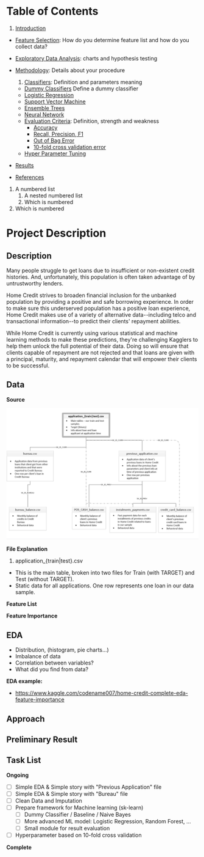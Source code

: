# Table of Contents
1. [Introduction](#Introduction)
- [Feature Selection](#example2): How do you determine feature list and how do you collect data?
- [Exploratory Data Analysis](#third-example): charts and hypothesis testing
- [Methodology](): Details about your procedure
  1. [Classifiers](): Definition and parameters meaning
    - [Dummy Classifiers]() Define a dummy classifier
    - [Logistic Regression]()
    - [Support Vector Machine]()
    - [Ensemble Trees]()
    - [Neural Network]()
  - [Evaluation Criteria](): Definition, strength and weakness
    - [Accuracy]()
    - [Recall, Precision, F1]()
    - [Out of Bag Error]()
    - [10-fold cross validation error]()
  - [Hyper Parameter Tuning]()

- [Results]()
- [References]()

1. A numbered list
    1. A nested numbered list
    2. Which is numbered
2. Which is numbered

# Project Description
## Description
Many people struggle to get loans due to insufficient or non-existent credit histories. And, unfortunately, this population is often taken advantage of by untrustworthy lenders.

Home Credit strives to broaden financial inclusion for the unbanked population by providing a positive and safe borrowing experience. In order to make sure this underserved population has a positive loan experience, Home Credit makes use of a variety of alternative data--including telco and transactional information--to predict their clients' repayment abilities.

While Home Credit is currently using various statistical and machine learning methods to make these predictions, they're challenging Kagglers to help them unlock the full potential of their data. Doing so will ensure that clients capable of repayment are not rejected and that loans are given with a principal, maturity, and repayment calendar that will empower their clients to be successful.

## Data
 __Source__

![](https://github.com/mrthlinh/Home-Credit-Default-Risk/blob/master/Database%20Diagram.png)

__File Explanation__

  1. application_{train|test}.csv

   - This is the main table, broken into two files for Train (with TARGET) and Test (without TARGET).
   - Static data for all applications. One row represents one loan in our data sample.



__Feature List__

__Feature Importance__



## EDA
 - Distribution, (histogram, pie charts...)
 - Imbalance of data
 - Correlation between variables?
 - What did you find from data?

__EDA example:__

 - https://www.kaggle.com/codename007/home-credit-complete-eda-feature-importance

## Approach

## Preliminary Result


## Task List
__Ongoing__
- [ ] Simple EDA & Simple story with "Previous Application" file
- [ ] Simple EDA & Simple story with "Bureau" file
- [ ] Clean Data and Imputation
- [ ] Prepare framework for Machine learning (sk-learn)
  - [ ] Dummy Classifier / Baseline / Naive Bayes
  - [ ] More advanced ML model: Logistic Regression, Random Forest, ...
  - [ ] Small module for result evaluation
- [ ] Hyperparameter based on 10-fold cross validation

__Complete__
